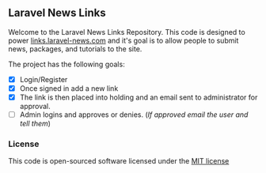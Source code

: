## Laravel News Links

Welcome to the Laravel News Links Repository. This code is designed to power [links.laravel-news.com](http://links.laravel-news.com) and it's goal is to allow people to submit news, packages, and tutorials to the site. 

The project has the following goals: 

* [x] Login/Register
* [x] Once signed in add a new link
* [x] The link is then placed into holding and an email sent to administrator for approval. 
* [ ] Admin logins and approves or denies. (_If approved email the user and tell them_)

### License

This code is open-sourced software licensed under the [MIT license](http://opensource.org/licenses/MIT)

